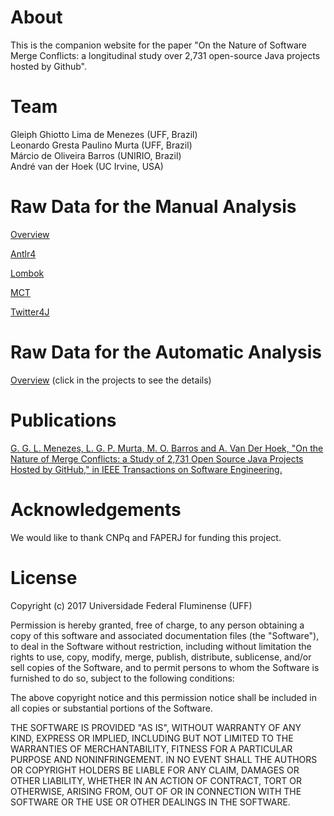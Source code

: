 # About

This is the companion website for the paper "On the Nature of Software Merge Conflicts: a longitudinal study over 2,731 open-source Java projects hosted by Github".

# Team

Gleiph Ghiotto Lima de Menezes (UFF, Brazil)  
Leonardo Gresta Paulino Murta (UFF, Brazil)  
Márcio de Oliveira Barros (UNIRIO, Brazil)  
André van der Hoek (UC Irvine, USA)

# Raw Data for the Manual Analysis

[Overview](https://github.com/gems-uff/merge-nature/raw/master/paper/manualAnalysisV5.xlsx)

[Antlr4](https://github.com/gems-uff/merge-nature/raw/master/paper/Antlr4.pdf)

[Lombok](https://github.com/gems-uff/merge-nature/raw/master/paper/Lombok.pdf)

[MCT](https://github.com/gems-uff/merge-nature/raw/master/paper/MCT.pdf)

[Twitter4J](https://github.com/gems-uff/merge-nature/raw/master/paper/Twitter4J.pdf)

# Raw Data for the Automatic Analysis

[Overview](http://merge-nature.netlify.app) (click in the projects to see the details)

# Publications

[G. G. L. Menezes, L. G. P. Murta, M. O. Barros and A. Van Der Hoek, "On the Nature of Merge Conflicts: a Study of 2,731 Open Source Java Projects Hosted by GitHub," in IEEE Transactions on Software Engineering.](https://doi.org/10.1109/TSE.2018.2871083)

# Acknowledgements

We would like to thank CNPq and FAPERJ for funding this project.

# License

Copyright (c) 2017 Universidade Federal Fluminense (UFF)

Permission is hereby granted, free of charge, to any person obtaining a copy of this software and associated documentation files (the "Software"), to deal in the Software without restriction, including without limitation the rights to use, copy, modify, merge, publish, distribute, sublicense, and/or sell copies of the Software, and to permit persons to whom the Software is furnished to do so, subject to the following conditions:

The above copyright notice and this permission notice shall be included in all copies or substantial portions of the Software.

THE SOFTWARE IS PROVIDED "AS IS", WITHOUT WARRANTY OF ANY KIND, EXPRESS OR IMPLIED, INCLUDING BUT NOT LIMITED TO THE WARRANTIES OF MERCHANTABILITY, FITNESS FOR A PARTICULAR PURPOSE AND NONINFRINGEMENT. IN NO EVENT SHALL THE AUTHORS OR COPYRIGHT HOLDERS BE LIABLE FOR ANY CLAIM, DAMAGES OR OTHER LIABILITY, WHETHER IN AN ACTION OF CONTRACT, TORT OR OTHERWISE, ARISING FROM, OUT OF OR IN CONNECTION WITH THE SOFTWARE OR THE USE OR OTHER DEALINGS IN THE SOFTWARE.
